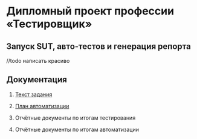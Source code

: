# Дипломный проект профессии «Тестировщик»

## Запуск SUT, авто-тестов и генерация репорта

//todo написать красиво

## Документация

1. [Текст задания](docs/Exercise.md)

1. [План автоматизации](docs/Plan.md)

1. Отчётные документы по итогам тестирования

1. Отчётные документы по итогам автоматизации
   </a>

